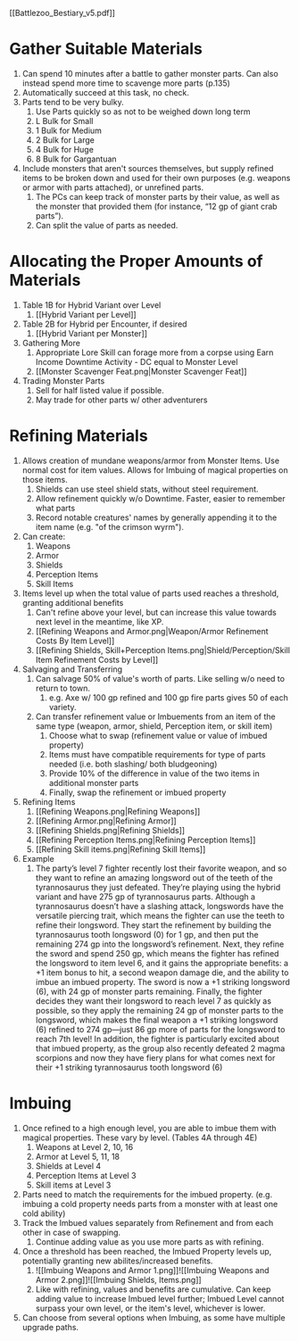 [[Battlezoo_Bestiary_v5.pdf]]
# Gather Suitable Materials
1. Can spend 10 minutes after a battle to gather monster parts. Can also instead spend more time to scavenge more parts (p.135)
2. Automatically succeed at this task, no check.
3. Parts tend to be very bulky.
	1. Use Parts quickly so as not to be weighed down long term
	2. L Bulk for Small
	3. 1 Bulk for Medium
	4. 2 Bulk for Large
	5. 4 Bulk for Huge
	6. 8 Bulk for Gargantuan
4. Include monsters that aren't sources themselves, but supply refined items to be broken down and used for their own purposes (e.g. weapons or armor with parts attached), or unrefined parts.
	1. The PCs can keep track of monster parts by their value, as well as the monster that provided them (for instance, “12 gp of giant crab parts”).
	2. Can split the value of parts as needed.
#  Allocating the Proper Amounts of Materials
1. Table 1B for Hybrid Variant over Level
	1. [[Hybrid Variant per Level]]
2. Table 2B for Hybrid per Encounter, if desired
	1. [[Hybrid Variant per Monster]]
3. Gathering More
	1. Appropriate Lore Skill can forage more from a corpse using Earn Income Downtime Activity - DC equal to Monster Level
	2. [[Monster Scavenger Feat.png|Monster Scavenger Feat]]
4. Trading Monster Parts
	1. Sell for half listed value if possible. 
	2. May trade for other parts w/ other adventurers
#  Refining Materials
1. Allows creation of mundane weapons/armor from Monster Items. Use normal cost for item values. Allows for Imbuing of magical properties on those items. 
	1. Shields can use steel shield stats, without steel requirement.
	2. Allow refinement quickly w/o Downtime. Faster, easier to remember what parts
	3. Record notable creatures' names by generally appending it to the item name (e.g. "of the crimson wyrm").
2. Can create:
	1. Weapons
	2. Armor
	3. Shields
	4. Perception Items
	5. Skill Items
3. Items level up when the total value of parts used reaches a threshold, granting additional benefits
	1. Can't refine above your level, but can increase this value towards next level in the meantime, like XP.
	2. [[Refining Weapons and Armor.png|Weapon/Armor Refinement Costs By Item Level]]
	3. [[Refining Shields, Skill+Perception Items.png|Shield/Perception/Skill Item Refinement Costs by Level]]
4. Salvaging and Transferring
	1. Can salvage 50% of value's worth of parts. Like selling w/o need to return to town.
		1. e.g. Axe w/ 100 gp refined and 100 gp fire parts gives 50 of each variety. 
	2. Can transfer refinement value or Imbuements from an item of the same type (weapon, armor, shield, Perception item, or skill item)
		1. Choose what to swap (refinement value or value of imbued property)
		2. Items must have compatible requirements for type of parts needed (i.e. both slashing/ both bludgeoning)
		3. Provide 10% of the difference in value of the two items in additional monster parts
		4. Finally, swap the refinement or imbued property
5. Refining Items
	1. [[Refining Weapons.png|Refining Weapons]]
	2. [[Refining Armor.png|Refining Armor]]
	3. [[Refining Shields.png|Refining Shields]]
	4. [[Refining Perception Items.png|Refining Perception Items]]
	5. [[Refining Skill items.png|Refining Skill Items]]
6. Example
	1. The party’s level 7 fighter recently lost their favorite weapon, and so they want to refine an amazing longsword out of the teeth of the tyrannosaurus they just defeated. They’re playing using the hybrid variant and have 275 gp of tyrannosaurus parts. Although a tyrannosaurus doesn’t have a slashing attack, longswords have the versatile piercing trait, which means the fighter can use the teeth to refine their longsword. They start the refinement by building the tyrannosaurus tooth longsword (0) for 1 gp, and then put the remaining 274 gp into the longsword’s refinement. Next, they refine the sword and spend 250 gp, which means the fighter has refined the longsword to item level 6, and it gains the appropriate benefits: a +1 item bonus to hit, a second weapon damage die, and the ability to imbue an imbued property. The sword is now a +1 striking longsword (6), with 24 gp of monster parts remaining. Finally, the fighter decides they want their longsword to reach level 7 as quickly as possible, so they apply the remaining 24 gp of monster parts to the longsword, which makes the final weapon a +1 striking longsword (6) refined to 274 gp—just 86 gp more of parts for the longsword to reach 7th level! In addition, the fighter is particularly excited about that imbued property, as the group also recently defeated 2 magma scorpions and now they have fiery plans for what comes next for their +1 striking tyrannosaurus tooth longsword (6)
# Imbuing
1. Once refined to a high enough level, you are able to imbue them with magical properties. These vary by level. (Tables 4A through 4E)
	1. Weapons at Level 2, 10, 16
	2. Armor at Level 5, 11, 18
	3. Shields at Level 4
	4. Perception Items at Level 3
	5. Skill items at Level 3
2. Parts need to match the requirements for the imbued property. (e.g. imbuing a cold property needs parts from a monster with at least one cold ability)
3. Track the Imbued values separately from Refinement and from each other in case of swapping.
	1. Continue adding value as you use more parts as with refining.
4. Once a threshold has been reached, the Imbued Property levels up, potentially granting new abilites/increased benefits.
	1. ![[Imbuing Weapons and Armor 1.png]]![[Imbuing Weapons and Armor 2.png]]![[Imbuing Shields, Items.png]]
	2. Like with refining, values and benefits are cumulative. Can keep adding value to increase Imbued level further; Imbued Level cannot surpass your own level, or the item's level, whichever is lower.
5. Can choose from several options when Imbuing, as some have multiple upgrade paths.